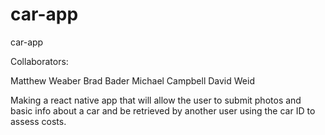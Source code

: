 # car-app
car-app

Collaborators:

Matthew Weaber
Brad Bader
Michael Campbell
David Weid

Making a react native app that will allow the user to submit photos and basic info about a car and be retrieved by another user using the car ID to assess costs. 
